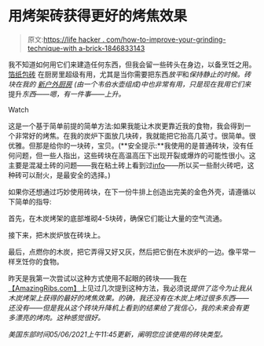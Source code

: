 # 用烤架砖获得更好的烤焦效果

> 原文:[https://life hacker . com/how-to-improve-your-grinding-technique-with a-brick-1846833143](https://lifehacker.com/how-to-improve-your-grilling-technique-with-a-brick-1846833143)

我不知道如何用它们来建造任何东西，但我会留一些砖头在身边，以备烹饪之用。 [箔纸包砖](https://skillet.lifehacker.com/you-need-a-kitchen-brick-1844691298) 在厨房里超级有用，尤其是当你需要把东西*放平*和*保持静止的时候。砖块在我的 [新户外厨房](https://skillet.lifehacker.com/follow-my-journey-from-good-cook-to-grill-boss-1846741793) (由一个韦伯水壶组成)中也非常有用，只是现在我用它们来*提升*东西——嗯，有一件事——*上升*。*

Watch

这是一个基于简单前提的简单方法:如果我能让木炭更靠近我的食物，我会得到一个非常好的烤焦。在我的炭炉下面放几块砖，我就能把它抬高几英寸。很简单。很优雅。但那是给你的一块砖，宝贝。(**安全提示:**我使用的是普通砖块，没有任何问题，但一些人指出，这些砖块在高温高压下出现开裂或爆炸的可能性很小。这主要是混凝土砖的问题——我在粘土砖上看到过[info](https://askinglot.com/are-clay-bricks-fireproof)——所以买一些耐火砖吧，这种砖可以耐火，是最安全的选择。)

如果你还想通过巧妙使用砖块，在下一份牛排上创造出完美的金色外壳，请遵循以下简单的指导:

首先，在木炭烤架的底部堆砌4-5块砖，确保它们能让大量的空气流通。

接下来，把木炭炉放在砖块上。

最后，点燃你的木炭，把它弄得又好又灰，然后把它倒在木炭炉的一边。像平常一样烹饪你的食物。

昨天是我第一次尝试以这种方式使用不起眼的砖块——我在[【AmazingRibs.com】](https://amazingribs.com/)上见过几次提到这种方法，我必须说*提供了迄今为止我从木炭烤架上获得的最好的烤焦效果。的确，我还没有在木炭上烤过很多东西——还没有——但是我从这个砖块升降机上看到的结果给了我信心，我的未来会有更多漂亮的烤肉。这种感觉很好。*

*美国东部时间05/06/2021上午11:45更新，阐明您应该使用的砖块类型。*